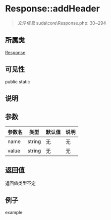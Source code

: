 # Response::addHeader

> *文件信息* suda\core\Response.php: 30~294
## 所属类 

[Response](../Response.md)

## 可见性

  public  static
## 说明



## 参数

| 参数名 | 类型 | 默认值 | 说明 |
|--------|-----|-------|-------|
| name |  string | 无 | 无 |
| value |  string | 无 | 无 |

## 返回值
返回值类型不定

## 例子

example